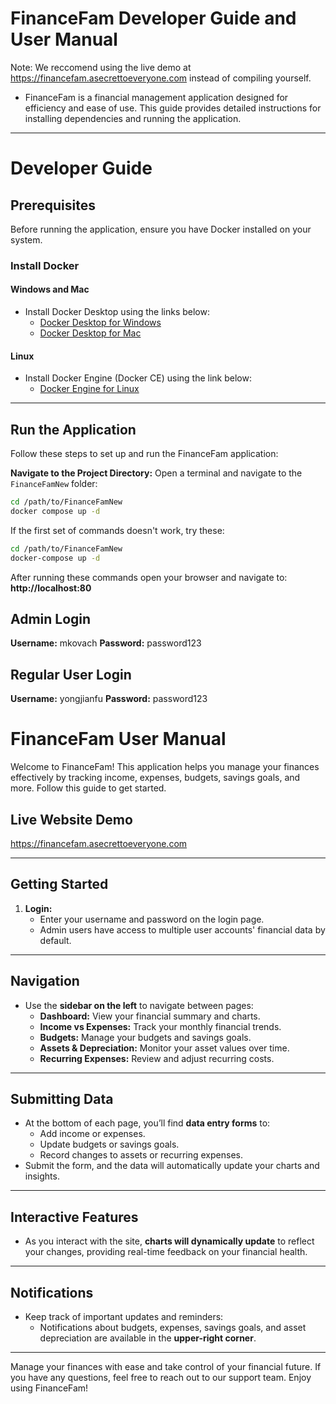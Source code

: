 # FinanceFam Developer Guide and User Manual

Note: We reccomend using the live demo at https://financefam.asecrettoeveryone.com instead of compiling yourself.
- FinanceFam is a financial management application designed for efficiency and ease of use. This guide provides detailed instructions for installing dependencies and running the application.

---
# Developer Guide
## **Prerequisites**

Before running the application, ensure you have Docker installed on your system.

### **Install Docker**

#### **Windows and Mac**
- Install Docker Desktop using the links below:
  - [Docker Desktop for Windows](https://docs.docker.com/desktop/setup/install/windows-install/)
  - [Docker Desktop for Mac](https://docs.docker.com/desktop/setup/install/mac-install/)

#### **Linux**
- Install Docker Engine (Docker CE) using the link below:
  - [Docker Engine for Linux](https://docs.docker.com/engine/install/)

---

## **Run the Application**

Follow these steps to set up and run the FinanceFam application:

**Navigate to the Project Directory:**
   Open a terminal and navigate to the `FinanceFamNew` folder:
   ```bash
   cd /path/to/FinanceFamNew
   docker compose up -d
   ```
If the first set of commands doesn't work, try these:
  ```bash
  cd /path/to/FinanceFamNew
  docker-compose up -d
  ```
After running these commands open your browser and navigate to: **http://localhost:80**

## Admin Login
**Username:** mkovach
**Password:** password123

## Regular User Login
**Username:** yongjianfu
**Password:** password123

# **FinanceFam User Manual**

Welcome to FinanceFam! This application helps you manage your finances effectively by tracking income, expenses, budgets, savings goals, and more. Follow this guide to get started.

## **Live Website Demo**
https://financefam.asecrettoeveryone.com

---

## **Getting Started**

1. **Login:**
   - Enter your username and password on the login page.
   - Admin users have access to multiple user accounts' financial data by default.

---

## **Navigation**

- Use the **sidebar on the left** to navigate between pages:
  - **Dashboard:** View your financial summary and charts.
  - **Income vs Expenses:** Track your monthly financial trends.
  - **Budgets:** Manage your budgets and savings goals.
  - **Assets & Depreciation:** Monitor your asset values over time.
  - **Recurring Expenses:** Review and adjust recurring costs.

---

## **Submitting Data**

- At the bottom of each page, you’ll find **data entry forms** to:
  - Add income or expenses.
  - Update budgets or savings goals.
  - Record changes to assets or recurring expenses.
- Submit the form, and the data will automatically update your charts and insights.

---

## **Interactive Features**

- As you interact with the site, **charts will dynamically update** to reflect your changes, providing real-time feedback on your financial health.

---

## **Notifications**

- Keep track of important updates and reminders:
  - Notifications about budgets, expenses, savings goals, and asset depreciation are available in the **upper-right corner**.

---

Manage your finances with ease and take control of your financial future. If you have any questions, feel free to reach out to our support team. Enjoy using FinanceFam!

##
